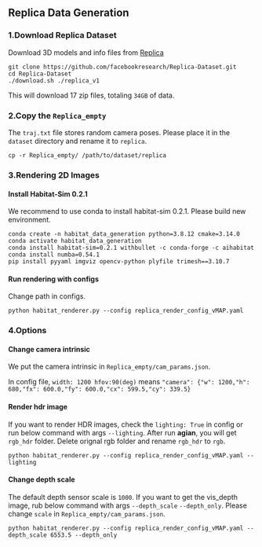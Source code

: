 ## Replica Data Generation

### 1.Download Replica Dataset
Download 3D models and info files from [Replica](https://github.com/facebookresearch/Replica-Dataset)

```
git clone https://github.com/facebookresearch/Replica-Dataset.git
cd Replica-Dataset
./download.sh ./replica_v1
```

This will download 17 zip files, totaling `34GB` of data.

### 2.Copy the `Replica_empty`
The `traj.txt` file stores random camera poses. Please place it in the `dataset` directory and rename it to `replica`.
```
cp -r Replica_empty/ /path/to/dataset/replica
```

### 3.Rendering 2D Images

####  Install Habitat-Sim 0.2.1
We recommend to use conda to install habitat-sim 0.2.1. Please build new environment.
```angular2html
conda create -n habitat_data_generation python=3.8.12 cmake=3.14.0 
conda activate habitat_data_generation
conda install habitat-sim=0.2.1 withbullet -c conda-forge -c aihabitat 
conda install numba=0.54.1
pip install pyyaml imgviz opencv-python plyfile trimesh==3.10.7
```

#### Run rendering with configs
Change path in configs.
```
python habitat_renderer.py --config replica_render_config_vMAP.yaml 
```

### 4.Options
#### Change camera intrinsic
We put the camera intrinsic in `Replica_empty/cam_params.json`.

In config file, `width: 1200 hfov:90(deg)` means `"camera": {"w": 1200,"h": 680,"fx": 600.0,"fy": 600.0,"cx": 599.5,"cy": 339.5}`

#### Render hdr image
If you want to render HDR images, check the `lighting: True` in config or run below command with args `--lighting`. After run **agian**, you will get `rgb_hdr` folder. Delete orignal rgb folder and rename `rgb_hdr` to `rgb`.
```
python habitat_renderer.py --config replica_render_config_vMAP.yaml --lighting
```
#### Change depth scale
The default depth sensor scale is `1000`. If you want to get the vis_depth image, rub below command with args `--depth_scale` `--depth_only`. Please change `scale` in `Replica_empty/cam_params.json`.

```
python habitat_renderer.py --config replica_render_config_vMAP.yaml --depth_scale 6553.5 --depth_only
```